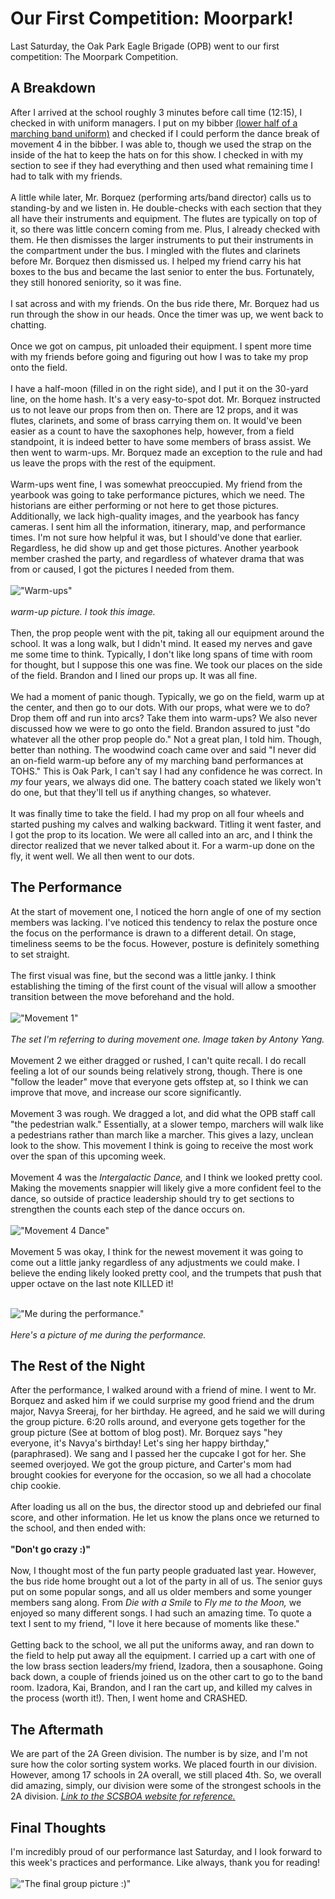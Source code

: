 # Our First Competition: Moorpark!
Last Saturday, the Oak Park Eagle Brigade (OPB) went to our first competition: The Moorpark Competition. 

## A Breakdown
After I arrived at the school roughly 3 minutes before call time (12:15), I checked in with uniform managers. I put on my bibber [(lower half of a marching band uniform)](https://stanbury.com/products/ultra-bibbers-28-inseam-shorter-length) and checked if I could perform the dance break of movement 4 in the bibber. I was able to, though we used the strap on the inside of the hat to keep the hats on for this show. I checked in with my section to see if they had everything and then used what remaining time I had to talk with my friends. <br><br>
A little while later, Mr. Borquez (performing arts/band director) calls us to standing-by and we listen in. He double-checks with each section that they all have their instruments and equipment. The flutes are typically on top of it, so there was little concern coming from me. Plus, I already checked with them. He then dismisses the larger instruments to put their instruments in the compartment under the bus. I mingled with the flutes and clarinets before Mr. Borquez then dismissed us. I helped my friend carry his hat boxes to the bus and became the last senior to enter the bus. Fortunately, they still honored seniority, so it was fine. <br><br>
I sat across and with my friends. On the bus ride there, Mr. Borquez had us run through the show in our heads. Once the timer was up, we went back to chatting. <br><br>
Once we got on campus, pit unloaded their equipment. I spent more time with my friends before going and figuring out how I was to take my prop onto the field. <br><br>
I have a half-moon (filled in on the right side), and I put it on the 30-yard line, on the home hash. It's a very easy-to-spot dot. Mr. Borquez instructed us to not leave our props from then on. There are 12 props, and it was flutes, clarinets, and some of brass carrying them on. It would've been easier as a count to have the saxophones help, however, from a field standpoint, it is indeed better to have some members of brass assist. We then went to warm-ups. Mr. Borquez made an exception to the rule and had us leave the props with the rest of the equipment. <br><br>
Warm-ups went fine, I was somewhat preoccupied. My friend from the yearbook was going to take performance pictures, which we need. The historians are either performing or not here to get those pictures. Additionally, we lack high-quality images, and the yearbook has fancy cameras. I sent him all the information, itinerary, map, and performance times. I'm not sure how helpful it was, but I should've done that earlier. Regardless, he did show up and get those pictures. Another yearbook member crashed the party, and regardless of whatever drama that was from or caused, I got the pictures I needed from them. <br><br>
!["Warm-ups"](https://photos.smugmug.com/Moorpark-Competition-10202024/i-KPfkGgh/0/M8PTpMTD7z3jzhKjSzKxkMvJxtS83Vsqg7HvZdr2R/L/IMG_4753-L.jpg)<br><br>
*warm-up picture. I took this image.*<br><br>
Then, the prop people went with the pit, taking all our equipment around the school. It was a long walk, but I didn't mind. It eased my nerves and gave me some time to think. Typically, I don't like long spans of time with room for thought, but I suppose this one was fine. We took our places on the side of the field. Brandon and I lined our props up. It was all fine. <br><br>
We had a moment of panic though. Typically, we go on the field, warm up at the center, and then go to our dots. With our props, what were we to do? Drop them off and run into arcs? Take them into warm-ups? We also never discussed how we were to go onto the field. Brandon assured to just "do whatever all the other prop people do." Not a great plan, I told him. Though, better than nothing. The woodwind coach came over and said "I never did an on-field warm-up before any of my marching band performances at TOHS." This is Oak Park, I can't say I had any confidence he was correct. In *my* four years, we always did one. The battery coach stated we likely won't do one, but that they'll tell us if anything changes, so whatever. <br><br>
It was finally time to take the field. I had my prop on all four wheels and started pushing my calves and walking backward. Titling it went faster, and I got the prop to its location. We were all called into an arc, and I think the director realized that we never talked about it. For a warm-up done on the fly, it went well. We all then went to our dots. 

## The Performance
At the start of movement one, I noticed the horn angle of one of my section members was lacking. I've noticed this tendency to relax the posture once the focus on the performance is drawn to a different detail. On stage, timeliness seems to be the focus. However, posture is definitely something to set straight. <br><br>
The first visual was fine, but the second was a little janky. I think establishing the timing of the first count of the visual will allow a smoother transition between the move beforehand and the hold.  <br><br>
!["Movement 1"](https://photos.smugmug.com/Moorpark-Competition-10202024/i-qdt2DpP/0/KZrX3vxKgPc4qzwcsRF6mbNWb2zs2x9xfVtxQZp72/L/IMG_5053-L.jpg)<br><br>
*The set I'm referring to during movement one. Image taken by Antony Yang.*<br><br>
Movement 2 we either dragged or rushed, I can't quite recall. I do recall feeling a lot of our sounds being relatively strong, though. There is one "follow the leader" move that everyone gets offstep at, so I think we can improve that move, and increase our score significantly. <br><br> 
Movement 3 was rough. We dragged a lot, and did what the OPB staff call "the pedestrian walk." Essentially, at a slower tempo, marchers will walk like a pedestrians rather than march like a marcher. This gives a lazy, unclean look to the show. This movement I think is going to receive the most work over the span of this upcoming week. <br><br>
Movement 4 was the *Intergalactic Dance,* and I think we looked pretty cool. Making the movements snappier will likely give a more confident feel to the dance, so outside of practice leadership should try to get sections to strengthen the counts each step of the dance occurs on. <br><br>
!["Movement 4 Dance"](https://photos.smugmug.com/Moorpark-Competition-10202024/i-hVp45wk/0/MrHq99MGQWD5X5rw4KtmBZ9f9RDQmDcmL2xmdXBNn/L/IMG_5132-L.jpg)<br><br>
Movement 5 was okay, I think for the newest movement it was going to come out a little janky regardless of any adjustments we could make. I believe the ending likely looked pretty cool, and the trumpets that push that upper octave on the last note KILLED it! <br><br>

!["Me during the performance."](https://photos.smugmug.com/Moorpark-Competition-10202024/i-vRT7rvd/0/L6zrSpwDJsLQLHsXx6kdgNVkWDbmMcRJMLQ3Ck8Xw/L/_NZ84710-L.jpg)<br><br>
*Here's a picture of me during the performance.*

## The Rest of the Night
After the performance, I walked around with a friend of mine. I went to Mr. Borquez and asked him if we could surprise my good friend and the drum major, Navya Sreeraj, for her birthday. He agreed, and he said we will during the group picture. 6:20 rolls around, and everyone gets together for the group picture (See at bottom of blog post). Mr. Borquez says "hey everyone, it's Navya's birthday! Let's sing her happy birthday," (paraphrased). We sang and I passed her the cupcake I got for her. She seemed overjoyed. We got the group picture, and Carter's mom had brought cookies for everyone for the occasion, so we all had a chocolate chip cookie. <br><br>
After loading us all on the bus, the director stood up and debriefed our final score, and other information. He let us know the plans once we returned to the school, and then ended with: <br><br>
**"Don't go crazy :)"**
<br><br>
Now, I thought most of the fun party people graduated last year. However, the bus ride home brought out a lot of the party in all of us. The senior guys put on some popular songs, and all us older members and some younger members sang along. From *Die with a Smile* to *Fly me to the Moon,* we enjoyed so many different songs. I had such an amazing time. To quote a text I sent to my friend, "I love it here because of moments like these."<br><br>
Getting back to the school, we all put the uniforms away, and ran down to the field to help put away all the equipment. I carried up a cart with one of the low brass section leaders/my friend, Izadora, then a sousaphone. Going back down, a couple of friends joined us on the other cart to go to the band room. Izadora, Kai, Brandon, and I ran the cart up, and killed my calves in the process (worth it!). Then, I went home and CRASHED.

## The Aftermath
We are part of the 2A Green division. The number is by size, and I'm not sure how the color sorting system works. We placed fourth in our division. However, among 17 schools in 2A overall, we still placed 4th. So, we overall did amazing, simply, our division were some of the strongest schools in the 2A division. 
*[Link to the SCSBOA website for reference.](https://www.scsboa.org/2024-field-season/)*
## Final Thoughts
I'm incredibly proud of our performance last Saturday, and I look forward to this week's practices and performance. Like always, thank you for reading!<br><br>
!["The final group picture :)"](https://photos.smugmug.com/Moorpark-Competition-10202024/i-NVLczmz/0/LJ5Gx72KxQHpMccNHz6mRXMv9R93q2BQxVF6vjJBW/XL/IMG_8760-XL.jpg)
